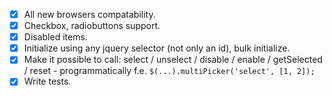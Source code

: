 - [x] All new browsers compatability.
- [x] Checkbox, radiobuttons support.
- [x] Disabled items.
- [x] Initialize using any jquery selector (not only an id), bulk initialize.
- [x] Make it possible to call: select / unselect / disable / enable / getSelected / reset - programmatically f.e. `$(...).multiPicker('select', [1, 2]);`
- [x] Write tests.
